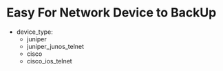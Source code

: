 # Easy For Network Device to BackUp

- device_type:
  - juniper
  - juniper_junos_telnet
  - cisco
  - cisco_ios_telnet

